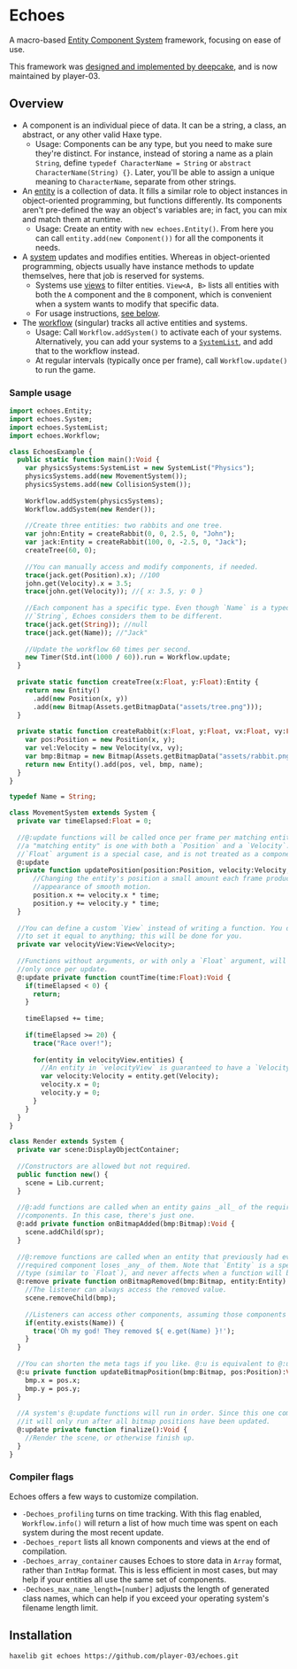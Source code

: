 # Echoes
A macro-based [Entity Component System](https://en.wikipedia.org/wiki/Entity_component_system) framework, focusing on ease of use.

This framework was [designed and implemented by deepcake](https://github.com/deepcake/echo), and is now maintained by player-03.

## Overview

- A component is an individual piece of data. It can be a string, a class, an abstract, or any other valid Haxe type.
  - Usage: Components can be any type, but you need to make sure they're distinct. For instance, instead of storing a name as a plain `String`, define `typedef CharacterName = String` or `abstract CharacterName(String) {}`. Later, you'll be able to assign a unique meaning to `CharacterName`, separate from other strings.
- An [entity](src/echoes/Entity.hx) is a collection of data. It fills a similar role to object instances in object-oriented programming, but functions differently. Its components aren't pre-defined the way an object's variables are; in fact, you can mix and match them at runtime.
  - Usage: Create an entity with `new echoes.Entity()`. From here you can call `entity.add(new Component())` for all the components it needs.
- A [system](src/echoes/System.hx) updates and modifies entities. Whereas in object-oriented programming, objects usually have instance methods to update themselves, here that job is reserved for systems.
  - Systems use [views](src/echoes/View.hx) to filter entities. `View<A, B>` lists all entities with both the `A` component and the `B` component, which is convenient when a system wants to modify that specific data.
  - For usage instructions, [see below](#sample-usage).
- The [workflow](src/echoes/Workflow.hx) (singular) tracks all active entities and systems.
  - Usage: Call `Workflow.addSystem()` to activate each of your systems. Alternatively, you can add your systems to a [`SystemList`](src/echoes/SystemList.hx), and add that to the workflow instead.
  - At regular intervals (typically once per frame), call `Workflow.update()` to run the game.

### Sample usage

```haxe
import echoes.Entity;
import echoes.System;
import echoes.SystemList;
import echoes.Workflow;

class EchoesExample {
  public static function main():Void {
    var physicsSystems:SystemList = new SystemList("Physics");
    physicsSystems.add(new MovementSystem());
    physicsSystems.add(new CollisionSystem());
    
    Workflow.addSystem(physicsSystems);
    Workflow.addSystem(new Render());
    
    //Create three entities: two rabbits and one tree.
    var john:Entity = createRabbit(0, 0, 2.5, 0, "John");
    var jack:Entity = createRabbit(100, 0, -2.5, 0, "Jack");
    createTree(60, 0);
    
    //You can manually access and modify components, if needed.
    trace(jack.get(Position).x); //100
    john.get(Velocity).x = 3.5;
    trace(john.get(Velocity)); //{ x: 3.5, y: 0 }
    
    //Each component has a specific type. Even though `Name` is a typedef of
    //`String`, Echoes considers them to be different.
    trace(jack.get(String)); //null
    trace(jack.get(Name)); //"Jack"
    
    //Update the workflow 60 times per second.
    new Timer(Std.int(1000 / 60)).run = Workflow.update;
  }
  
  private static function createTree(x:Float, y:Float):Entity {
    return new Entity()
      .add(new Position(x, y))
      .add(new Bitmap(Assets.getBitmapData("assets/tree.png")));
  }
  
  private static function createRabbit(x:Float, y:Float, vx:Float, vy:Float, name:Name):Entity {
    var pos:Position = new Position(x, y);
    var vel:Velocity = new Velocity(vx, vy);
    var bmp:Bitmap = new Bitmap(Assets.getBitmapData("assets/rabbit.png"));
    return new Entity().add(pos, vel, bmp, name);
  }
}

typedef Name = String;

class MovementSystem extends System {
  private var timeElapsed:Float = 0;
  
  //@:update functions will be called once per frame per matching entity. Here,
  //a "matching entity" is one with both a `Position` and a `Velocity`. (The
  //`Float` argument is a special case, and is not treated as a component.)
  @:update
  private function updatePosition(position:Position, velocity:Velocity, time:Float):Void {
      //Changing the entity's position a small amount each frame produces the
      //appearance of smooth motion.
      position.x += velocity.x * time;
      position.y += velocity.y * time;
  }
  
  //You can define a custom `View` instead of writing a function. You don't need
  //to set it equal to anything; this will be done for you.
  private var velocityView:View<Velocity>;
  
  //Functions without arguments, or with only a `Float` argument, will be called
  //only once per update.
  @:update private function countTime(time:Float):Void {
    if(timeElapsed < 0) {
      return;
    }
    
    timeElapsed += time;
    
    if(timeElapsed >= 20) {
      trace("Race over!");
      
      for(entity in velocityView.entities) {
        //An entity in `velocityView` is guaranteed to have a `Velocity`.
        var velocity:Velocity = entity.get(Velocity);
        velocity.x = 0;
        velocity.y = 0;
      }
    }
  }
}

class Render extends System {
  private var scene:DisplayObjectContainer;
  
  //Constructors are allowed but not required.
  public function new() {
    scene = Lib.current;
  }
  
  //@:add functions are called when an entity gains _all_ of the required
  //components. In this case, there's just one.
  @:add private function onBitmapAdded(bmp:Bitmap):Void {
    scene.addChild(spr);
  }
  
  //@:remove functions are called when an entity that previously had every
  //required component loses _any_ of them. Note that `Entity` is a special
  //type (similar to `Float`), and never affects when a function will be called.
  @:remove private function onBitmapRemoved(bmp:Bitmap, entity:Entity):Void {
    //The listener can always access the removed value.
    scene.removeChild(bmp);
    
    //Listeners can access other components, assuming those components exist.
    if(entity.exists(Name)) {
      trace('Oh my god! They removed ${ e.get(Name) }!');
    }
  }
  
  //You can shorten the meta tags if you like. @:u is equivalent to @:update.
  @:u private function updateBitmapPosition(bmp:Bitmap, pos:Position):Void {
    bmp.x = pos.x;
    bmp.y = pos.y;
  }
  
  //A system's @:update functions will run in order. Since this one comes last,
  //it will only run after all bitmap positions have been updated.
  @:update private function finalize():Void {
    //Render the scene, or otherwise finish up.
  }
}
```

### Compiler flags
Echoes offers a few ways to customize compilation.

- `-Dechoes_profiling` turns on time tracking. With this flag enabled, `Workflow.info()` will return a list of how much time was spent on each system during the most recent update.
- `-Dechoes_report` lists all known components and views at the end of compilation.
- `-Dechoes_array_container` causes Echoes to store data in `Array` format, rather than `IntMap` format. This is less efficient in most cases, but may help if your entities all use the same set of components.
- `-Dechoes_max_name_length=[number]` adjusts the length of generated class names, which can help if you exceed your operating system's filename length limit.

## Installation

```bash
haxelib git echoes https://github.com/player-03/echoes.git
```
